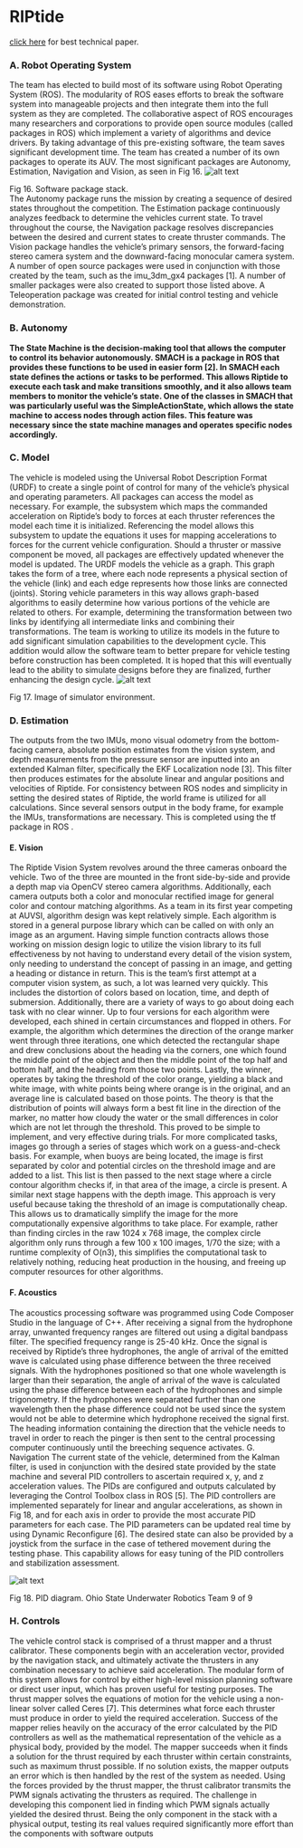 # RIPtide
  [click here](https://robonation.org/sites/default/files/TheOhioStateUni_2016_RoboSub_Journal.pdf) for best technical paper.

### A. Robot Operating System
The team has elected to build most of its software using Robot Operating System (ROS). The modularity of ROS eases efforts to break the software system into manageable projects and then integrate them into the full system as they are completed. The collaborative aspect of ROS encourages many researchers and corporations to provide open source modules (called
packages in ROS) which implement a variety of algorithms and device drivers. By taking advantage of this pre-existing
software, the team saves significant development time.
The team has created a number of its own packages to
operate its AUV. The most significant packages are
Autonomy, Estimation, Navigation and Vision, as seen in
Fig 16.
![alt text](https://github.com/ajaykumarr123/ros_sandbox/blob/master/images_doc/Screenshot_2019-05-27%20%EF%80%A0%20-%20TheOhioStateUni_2016_RoboSub_Journal%20pdf.png)

Fig 16. Software package stack.</br>
The Autonomy package runs the mission by creating a
sequence of desired states throughout the competition. The
Estimation package continuously analyzes feedback to
determine the vehicles current state. To travel throughout the
course, the Navigation package resolves discrepancies
between the desired and current states to create thruster
commands. The Vision package handles the vehicle’s
primary sensors, the forward-facing stereo camera system
and the downward-facing monocular camera system.
A number of open source packages were used in
conjunction with those created by the team, such as the
imu_3dm_gx4 packages [1].
A number of smaller packages were also created to
support those listed above. A
Teleoperation package was created for initial control testing
and vehicle demonstration. 
### B. Autonomy
**The State Machine is the decision-making tool that allows
the computer to control its behavior autonomously. SMACH
is a package in ROS that provides these functions to be used
in easier form [2]. In SMACH each state defines the actions
or tasks to be performed. This allows Riptide to execute each
task and make transitions smoothly, and it also allows team
members to monitor the vehicle’s state. One of the classes in
SMACH that was particularly useful was the
SimpleActionState, which allows the state machine to access
nodes through action files. This feature was necessary since
the state machine manages and operates specific nodes
accordingly.**

### C. Model
The vehicle is modeled using the Universal Robot
Description Format (URDF) to create a single point of
control for many of the vehicle’s physical and operating
parameters. All packages can access the model as necessary.
For example, the subsystem which maps the commanded
acceleration on Riptide’s body to forces at each thruster
references the model each time it is initialized. Referencing
the model allows this subsystem to update the equations it
uses for mapping accelerations to forces for the current
vehicle configuration. Should a thruster or massive
component be moved, all packages are effectively updated
whenever the model is updated.
The URDF models the vehicle as a graph. This graph takes
the form of a tree, where each node represents a physical
section of the vehicle (link) and each edge represents how
those links are connected (joints). Storing vehicle parameters
in this way allows graph-based algorithms to easily
determine how various portions of the vehicle are related to
others. For example, determining the transformation between
two links by identifying all intermediate links and combining
their transformations.
The team is working to utilize its models in the future to
add significant simulation capabilities to the development
cycle. This addition would allow the software team to better
prepare for vehicle testing before construction has been
completed. It is hoped that this will eventually lead to the
ability to simulate designs before they are finalized, further
enhancing the design cycle. 
![alt text](https://github.com/ajaykumarr123/ros_sandbox/blob/master/images_doc/Screenshot_2019-05-27%20%EF%80%A0%20-%20TheOhioStateUni_2016_RoboSub_Journal%20pdf(1).png)

Fig 17. Image of simulator environment.

### D. Estimation
The outputs from the two IMUs, mono visual odometry
from the bottom-facing camera, absolute position estimates
from the vision system, and depth measurements from the
pressure sensor are inputted into an extended Kalman filter,
specifically the EKF Localization node [3]. This filter then
produces estimates for the absolute linear and angular
positions and velocities of Riptide.
For consistency between ROS nodes and simplicity in
setting the desired states of Riptide, the world frame is
utilized for all calculations. Since several sensors output in 
the body frame, for example the IMUs, transformations are
necessary. This is completed using the tf package in ROS .
#### E. Vision
The Riptide Vision System revolves around the three
cameras onboard the vehicle. Two of the three are mounted
in the front side-by-side and provide a depth map via
OpenCV stereo camera algorithms. Additionally, each
camera outputs both a color and monocular rectified image
for general color and contour matching algorithms.
As a team in its first year competing at AUVSI, algorithm
design was kept relatively simple. Each algorithm is stored
in a general purpose library which can be called on with only
an image as an argument. Having simple function contracts
allows those working on mission design logic to utilize the
vision library to its full effectiveness by not having to
understand every detail of the vision system, only needing to
understand the concept of passing in an image, and getting a
heading or distance in return.
This is the team’s first attempt at a computer vision
system, as such, a lot was learned very quickly. This includes
the distortion of colors based on location, time, and depth of
submersion. Additionally, there are a variety of ways to go
about doing each task with no clear winner. Up to four
versions for each algorithm were developed, each shined in
certain circumstances and flopped in others. For example, the
algorithm which determines the direction of the orange
marker went through three iterations, one which detected the
rectangular shape and drew conclusions about the heading
via the corners, one which found the middle point of the
object and then the middle point of the top half and bottom
half, and the heading from those two points. Lastly, the
winner, operates by taking the threshold of the color orange,
yielding a black and white image, with white points being
where orange is in the original, and an average line is
calculated based on those points. The theory is that the
distribution of points will always form a best fit line in the
direction of the marker, no matter how cloudy the water or
the small differences in color which are not let through the
threshold. This proved to be simple to implement, and very
effective during trials.
For more complicated tasks, images go through a series of
stages which work on a guess-and-check basis. For example,
when buoys are being located, the image is first separated by
color and potential circles on the threshold image and are
added to a list. This list is then passed to the next stage where
a circle contour algorithm checks if, in that area of the image,
a circle is present. A similar next stage happens with the
depth image. This approach is very useful because taking the
threshold of an image is computationally cheap. This allows
us to dramatically simplify the image for the more
computationally expensive algorithms to take place. For
example, rather than finding circles in the raw 1024 x 768
image, the complex circle algorithm only runs through a few
100 x 100 images, 1/70 the size; with a runtime complexity
of O(n3), this simplifies the computational task to relatively
nothing, reducing heat production in the housing, and freeing
up computer resources for other algorithms.
#### F. Acoustics
The acoustics processing software was programmed using
Code Composer Studio in the language of C++. After
receiving a signal from the hydrophone array, unwanted
frequency ranges are filtered out using a digital bandpass
filter. The specified frequency range is 25-40 kHz.
Once the signal is received by Riptide’s three
hydrophones, the angle of arrival of the emitted wave is
calculated using phase difference between the three received
signals. With the hydrophones positioned so that one whole
wavelength is larger than their separation, the angle of arrival
of the wave is calculated using the phase difference between
each of the hydrophones and simple trigonometry. If the
hydrophones were separated further than one wavelength
then the phase difference could not be used since the system
would not be able to determine which hydrophone received
the signal first.
The heading information containing the direction that the
vehicle needs to travel in order to reach the pinger is then
sent to the central processing computer continuously until the
breeching sequence activates.
G. Navigation
The current state of the vehicle, determined from the
Kalman filter, is used in conjunction with the desired state
provided by the state machine and several PID controllers to
ascertain required x, y, and z acceleration values. The PIDs
are configured and outputs calculated by leveraging the
Control Toolbox class in ROS [5]. The PID controllers are
implemented separately for linear and angular accelerations,
as shown in Fig 18, and for each axis in order to provide the
most accurate PID parameters for each case. The PID
parameters can be updated real time by using Dynamic
Reconfigure [6]. The desired state can also be provided by a
joystick from the surface in the case of tethered movement
during the testing phase. This capability allows for easy
tuning of the PID controllers and stabilization assessment.

![alt text](https://github.com/ajaykumarr123/ros_sandbox/blob/master/images_doc/Screenshot_2019-05-27%20%EF%80%A0%20-%20TheOhioStateUni_2016_RoboSub_Journal%20pdf(2).png)

Fig 18. PID diagram.
Ohio State Underwater Robotics Team 9 of 9
### H. Controls
The vehicle control stack is comprised of a thrust mapper
and a thrust calibrator. These components begin with an
acceleration vector, provided by the navigation stack, and
ultimately activate the thrusters in any combination
necessary to achieve said acceleration. The modular form of
this system allows for control by either high-level mission
planning software or direct user input, which has proven
useful for testing purposes.
The thrust mapper solves the equations of motion for the
vehicle using a non-linear solver called Ceres [7]. This
determines what force each thruster must produce in order to
yield the required acceleration. Success of the mapper relies
heavily on the accuracy of the error calculated by the PID
controllers as well as the mathematical representation of the
vehicle as a physical body, provided by the model. The
mapper succeeds when it finds a solution for the thrust
required by each thruster within certain constraints, such as
maximum thrust possible. If no solution exists, the mapper
outputs an error which is then handled by the rest of the
system as needed.
Using the forces provided by the thrust mapper, the thrust
calibrator transmits the PWM signals activating the thrusters
as required. The challenge in developing this component lied
in finding which PWM signals actually yielded the desired
thrust. Being the only component in the stack with a physical
output, testing its real values required significantly more
effort than the components with software outputs
